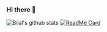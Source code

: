 ### Hi there 👋
![Bilal's github stats](https://github-readme-stats.vercel.app/api?username=bsohail&show_icons=true&theme=dark)
[![ReadMe Card](https://github-readme-stats.vercel.app/api/pin/?username=bsohail&repo=windsor-data-portal)](https://github.com/bsohail/windsor-data-portal)



<!--
**bsohail/bsohail** is a ✨ _special_ ✨ repository because its `README.md` (this file) appears on your GitHub profile.

Here are some ideas to get you started:

- 🔭 I’m currently working on ...
- 🌱 I’m currently learning ...
- 👯 I’m looking to collaborate on ...
- 🤔 I’m looking for help with ...
- 💬 Ask me about ...
- 📫 How to reach me: ...
- 😄 Pronouns: ...
- ⚡ Fun fact: ...
-->
